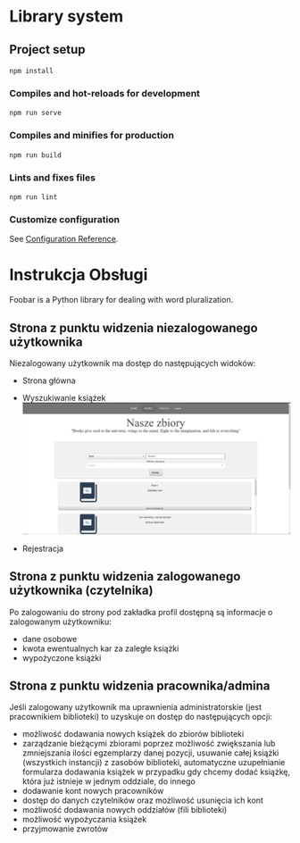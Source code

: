 # Library system

## Project setup
```
npm install
```

### Compiles and hot-reloads for development
```
npm run serve
```

### Compiles and minifies for production
```
npm run build
```

### Lints and fixes files
```
npm run lint
```

### Customize configuration
See [Configuration Reference](https://cli.vuejs.org/config/).

# Instrukcja Obsługi 

Foobar is a Python library for dealing with word pluralization.

## Strona z punktu widzenia niezalogowanego użytkownika

Niezalogowany użytkownik ma dostęp do następujących widoków:
- Strona główna

- Wyszukiwanie książek
![Wyszukiwanie książek](./images_readme/1.PNG)
- Rejestracja



## Strona z punktu widzenia zalogowanego użytkownika (czytelnika)

Po zalogowaniu do strony pod zakładka profil dostępną są informacje o zalogowanym użytkowniku:
- dane osobowe
- kwota ewentualnych kar za zaległe książki
- wypożyczone książki


## Strona z punktu widzenia pracownika/admina
Jeśli zalogowany użytkownik ma uprawnienia administratorskie (jest pracownikiem biblioteki) to uzyskuje on dostęp do następujących opcji:
- możliwość dodawania nowych książek do zbiorów biblioteki
- zarządzanie bieżącymi zbiorami poprzez możliwość zwiększania lub zmniejszania ilości egzemplarzy danej pozycji, usuwanie całej książki (wszystkich instancji) z zasobów biblioteki, automatyczne uzupełnianie formularza dodawania książek w przypadku gdy chcemy dodać książkę, która już istnieje w jednym oddziale, do innego
- dodawanie kont nowych pracowników
- dostęp do danych czytelników oraz możliwość usunięcia ich kont
- możliwość dodawania nowych oddziałów (fili biblioteki)
- możliwość wypożyczania książek
- przyjmowanie zwrotów
 
